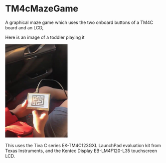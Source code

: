 # TM4cMazeGame
A graphical maze game which uses the two onboard buttons of a TM4C board and an LCD,

Here is an image of a toddler playing it

<img src="./IMG_4883%202.jpeg" width="200" height="300">

This uses the Tiva C series EK-TM4C123GXL LaunchPad evaluation kit from Texas Instruments, and the Kentec Display EB-LM4F120-L35 touchscreen LCD.
